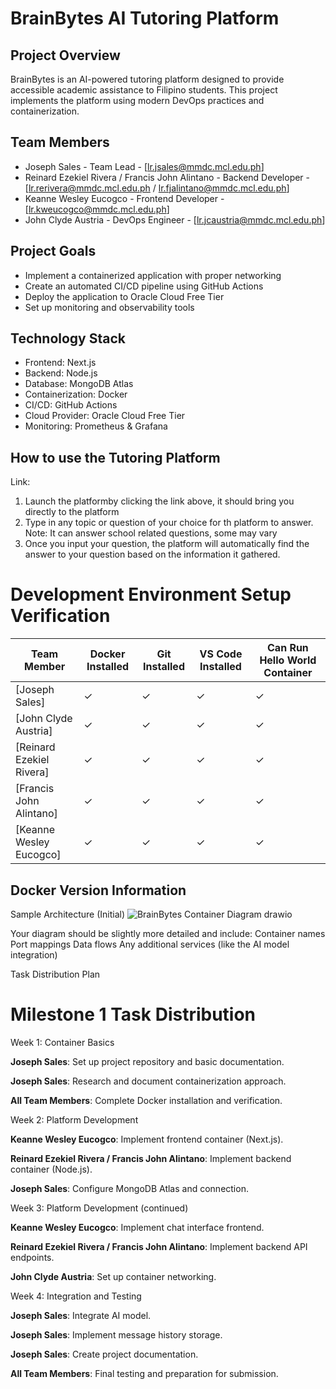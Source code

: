 # BrainBytes AI Tutoring Platform

## Project Overview
BrainBytes is an AI-powered tutoring platform designed to provide accessible academic assistance to Filipino students. This project implements the platform using modern DevOps practices and containerization.

## Team Members
- Joseph Sales - Team Lead - [lr.jsales@mmdc.mcl.edu.ph]
- Reinard Ezekiel Rivera / Francis John Alintano - Backend Developer - [lr.rerivera@mmdc.mcl.edu.ph / lr.fjalintano@mmdc.mcl.edu.ph]
- Keanne Wesley Eucogco - Frontend Developer - [lr.kweucogco@mmdc.mcl.edu.ph]
- John Clyde Austria - DevOps Engineer - [lr.jcaustria@mmdc.mcl.edu.ph]

## Project Goals
- Implement a containerized application with proper networking
- Create an automated CI/CD pipeline using GitHub Actions
- Deploy the application to Oracle Cloud Free Tier
- Set up monitoring and observability tools

## Technology Stack
- Frontend: Next.js
- Backend: Node.js
- Database: MongoDB Atlas
- Containerization: Docker
- CI/CD: GitHub Actions
- Cloud Provider: Oracle Cloud Free Tier
- Monitoring: Prometheus & Grafana


## How to use the Tutoring Platform

Link:

1. Launch the platformby clicking the link above, it should bring you directly to the platform
2. Type in any topic or question of your choice for th platform to answer.
Note: It can answer school related questions, some may vary
3. Once you input your question, the platform will automatically find the answer to your question based on the information it gathered.



# Development Environment Setup Verification

| Team Member    | Docker Installed  | Git Installed| VS Code Installed   | Can Run Hello World Container     |
|----------------|-------------------|--------------|---------------------|-----------------------------------|
| [Joseph Sales]         | ✓                 | ✓           | ✓                   | ✓                                |
| [John Clyde Austria]         | ✓                 | ✓           | ✓                   | ✓                                |
| [Reinard Ezekiel Rivera]         | ✓                 | ✓           | ✓                   | ✓                                |
| [Francis John Alintano]         | ✓                 | ✓           | ✓                   | ✓                                |
| [Keanne Wesley Eucogco]         | ✓                 | ✓           | ✓                   | ✓                                |


## Docker Version Information



Sample Architecture (Initial)
![BrainBytes Container Diagram drawio](https://github.com/user-attachments/assets/19fde200-00ca-4d2e-bb52-41c4945edf50)

Your diagram should be slightly more detailed and include:
Container names
Port mappings
Data flows
Any additional services (like the AI model integration)


Task Distribution Plan


# Milestone 1 Task Distribution

Week 1: Container Basics

**Joseph Sales**: Set up project repository and basic documentation.

**Joseph Sales**: Research and document containerization approach.

**All Team Members**: Complete Docker installation and verification.


Week 2: Platform Development

**Keanne Wesley Eucogco**: Implement frontend container (Next.js).

**Reinard Ezekiel Rivera / Francis John Alintano**: Implement backend container (Node.js).

**Joseph Sales**: Configure MongoDB Atlas and connection.


Week 3: Platform Development (continued)

**Keanne Wesley Eucogco**: Implement chat interface frontend.

**Reinard Ezekiel Rivera / Francis John Alintano**: Implement backend API endpoints.

**John Clyde Austria**: Set up container networking.


Week 4: Integration and Testing

**Joseph Sales**: Integrate AI model.

**Joseph Sales**: Implement message history storage.

**Joseph Sales**: Create project documentation.

**All Team Members**: Final testing and preparation for submission.
